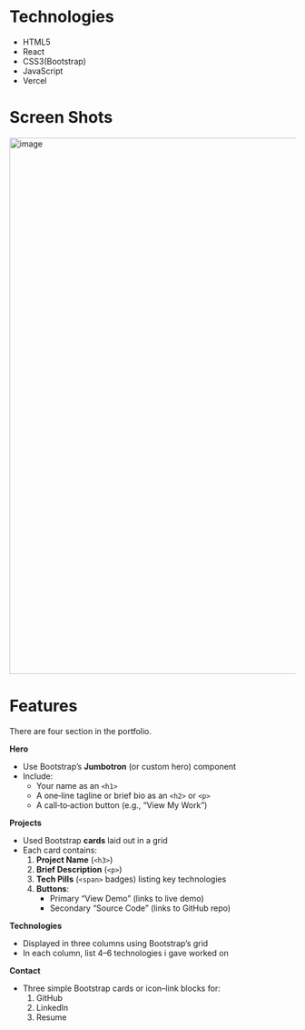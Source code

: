 # Technologies

- HTML5
- React
- CSS3(Bootstrap)
- JavaScript
- Vercel

# Screen Shots

<img width="943" alt="image" src="https://github.com/user-attachments/assets/31a1fbf9-141a-4384-810f-3fbad71cfd49" />

# Features

There are four section in the portfolio.

**Hero**

- Use Bootstrap’s **Jumbotron** (or custom hero) component
- Include:
  - Your name as an `<h1>`
  - A one‑line tagline or brief bio as an `<h2>` or `<p>`
  - A call‑to‑action button (e.g., “View My Work”)

**Projects**

- Used Bootstrap **cards** laid out in a grid
- Each card contains:
  1. **Project Name** (`<h3>`)
  2. **Brief Description** (`<p>`)
  3. **Tech Pills** (`<span>` badges) listing key technologies
  4. **Buttons**:
     - Primary “View Demo” (links to live demo)
     - Secondary “Source Code” (links to GitHub repo)

**Technologies**

- Displayed in three columns using Bootstrap’s grid
- In each column, list 4–6 technologies i gave worked on

**Contact**

- Three simple Bootstrap cards or icon–link blocks for:
  1. GitHub
  2. LinkedIn
  3. Resume
